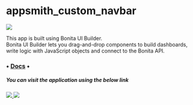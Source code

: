 # appsmith_custom_navbar
![](https://fr.bonitasoft.com/themes/bonitasoft2022/images/logo_bonitasoft.png)

This app is built using Bonita UI Builder.\
Bonita UI Builder lets you drag-and-drop components to build dashboards, write logic with JavaScript objects and connect to the Bonita API.

### • [Docs](https://documentation.bonitasoft.com/bonita/2024.3/applications/ui-builder/bonita-ui-builder) •

##### You can visit the application using the below link

###### [![](https://assets.appsmith.com/git-sync/Buttons.svg) ](http://localhost:8090/applications/686b7e3ae5fd602af906ee70/pages/686b884ce5fd602af906ee90) [![](https://assets.appsmith.com/git-sync/Buttons2.svg)](http://localhost:8090/applications/686b7e3ae5fd602af906ee70/pages/686b884ce5fd602af906ee90/edit)
